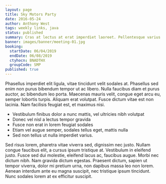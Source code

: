 ```yaml
---
layout: page
title: Sky Motors Party
date: 2016-05-24
author: Anthony West
tags: weekly links, java
status: published
summary: Cras at lectus at erat imperdiet laoreet. Pellentesque varius.
banner: images/banner/meeting-01.jpg
booking:
  startDate: 06/04/2019
  endDate: 06/08/2019
  ctyhocn: BNADTHX
  groupCode: SMP
published: true
---
```

Phasellus imperdiet elit ligula, vitae tincidunt velit sodales at. Phasellus sed enim non purus bibendum tempor ut ac libero. Nulla faucibus diam et purus auctor, ac bibendum leo porta. Maecenas mauris velit, congue eget arcu eu, semper lobortis turpis. Aliquam erat volutpat. Fusce dictum vitae est non lacinia. Nam facilisis feugiat est, et maximus nisi.

* Vestibulum finibus dolor a nunc mattis, vel ultricies nibh volutpat
* Donec vel nisl a lectus tempor gravida
* Fusce non erat in lorem feugiat sodales
* Etiam vel augue semper, sodales tellus eget, mattis nulla
* Sed non tellus ut nulla imperdiet varius.

Sed risus lorem, pharetra vitae viverra sed, dignissim nec justo. Nullam congue faucibus elit, a cursus ipsum tristique at. Vestibulum in eleifend justo. Fusce sed dui molestie, eleifend lacus ac, faucibus augue. Morbi nec dictum nibh. Nam gravida dictum egestas. Praesent dictum, sapien ut tempor viverra, dolor mi pretium urna, non dapibus massa leo non lorem. Aenean interdum ante eu magna suscipit, nec tristique ipsum tincidunt. Nunc sodales lorem at ex efficitur suscipit.
